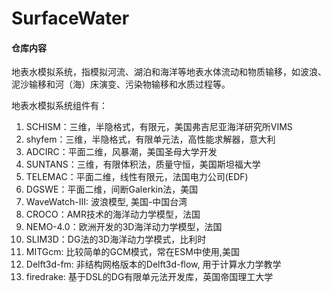 # SurfaceWater

#### 仓库内容
   地表水模拟系统，指模拟河流、湖泊和海洋等地表水体流动和物质输移，如波浪、泥沙输移和河（海）床演变、污染物输移和水质过程等。
   
   地表水模拟系统组件有：
   
   1.  SCHISM：三维，半隐格式，有限元，美国弗吉尼亚海洋研究所VIMS
   2.  shyfem：三维，半隐格式，有限单元法，高性能求解器，意大利
   3.  ADCIRC：平面二维，风暴潮，美国圣母大学开发
   4.  SUNTANS：三维，有限体积法，质量守恒，美国斯坦福大学
   5.  TELEMAC：平面二维，线性有限元，法国电力公司(EDF)
   6.  DGSWE：平面二维，间断Galerkin法，美国
   7.  WaveWatch-III: 波浪模型, 美国-中国台湾
   8.  CROCO：AMR技术的海洋动力学模型，法国
   9.  NEMO-4.0：欧洲开发的3D海洋动力学模型，法国
   10. SLIM3D：DG法的3D海洋动力学模式，比利时
   11. MITGcm: 比较简单的GCM模式，常在ESM中使用,美国
   12. Delft3d-fm: 非结构网格版本的Delft3d-flow, 用于计算水力学教学
   13. firedrake: 基于DSL的DG有限单元法开发库，英国帝国理工大学 

